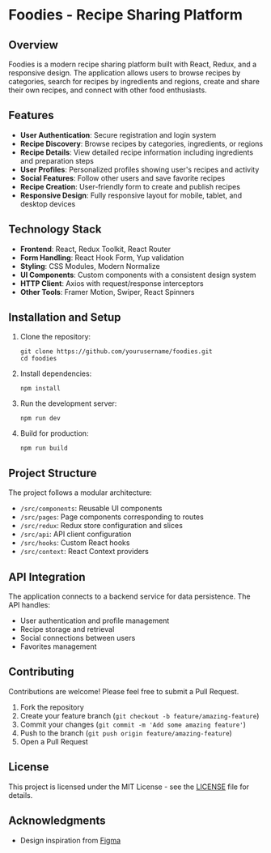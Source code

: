 # Foodies - Recipe Sharing Platform

## Overview

Foodies is a modern recipe sharing platform built with React, Redux, and a
responsive design. The application allows users to browse recipes by categories,
search for recipes by ingredients and regions, create and share their own
recipes, and connect with other food enthusiasts.

## Features

- **User Authentication**: Secure registration and login system
- **Recipe Discovery**: Browse recipes by categories, ingredients, or regions
- **Recipe Details**: View detailed recipe information including ingredients and
  preparation steps
- **User Profiles**: Personalized profiles showing user's recipes and activity
- **Social Features**: Follow other users and save favorite recipes
- **Recipe Creation**: User-friendly form to create and publish recipes
- **Responsive Design**: Fully responsive layout for mobile, tablet, and desktop
  devices

## Technology Stack

- **Frontend**: React, Redux Toolkit, React Router
- **Form Handling**: React Hook Form, Yup validation
- **Styling**: CSS Modules, Modern Normalize
- **UI Components**: Custom components with a consistent design system
- **HTTP Client**: Axios with request/response interceptors
- **Other Tools**: Framer Motion, Swiper, React Spinners

## Installation and Setup

1. Clone the repository:

   ```
   git clone https://github.com/yourusername/foodies.git
   cd foodies
   ```

2. Install dependencies:

   ```
   npm install
   ```

3. Run the development server:

   ```
   npm run dev
   ```

4. Build for production:
   ```
   npm run build
   ```

## Project Structure

The project follows a modular architecture:

- `/src/components`: Reusable UI components
- `/src/pages`: Page components corresponding to routes
- `/src/redux`: Redux store configuration and slices
- `/src/api`: API client configuration
- `/src/hooks`: Custom React hooks
- `/src/context`: React Context providers

## API Integration

The application connects to a backend service for data persistence. The API
handles:

- User authentication and profile management
- Recipe storage and retrieval
- Social connections between users
- Favorites management

## Contributing

Contributions are welcome! Please feel free to submit a Pull Request.

1. Fork the repository
2. Create your feature branch (`git checkout -b feature/amazing-feature`)
3. Commit your changes (`git commit -m 'Add some amazing feature'`)
4. Push to the branch (`git push origin feature/amazing-feature`)
5. Open a Pull Request

## License

This project is licensed under the MIT License - see the [LICENSE](LICENSE) file
for details.

## Acknowledgments

- Design inspiration from
  [Figma](https://www.figma.com/design/TKl7kDNvwtz62RsuWNnQ5E/Foodies?node-id=44-1285&t=cdAKXANTFNP01ZUb-0)
